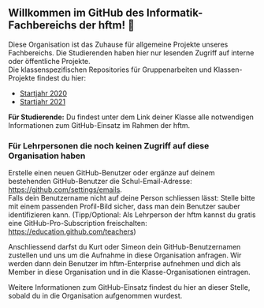 ## Willkommen im GitHub des Informatik-Fachbereichs der hftm!  👋
Diese Organisation ist das Zuhause für allgemeine Projekte unseres Fachbereichs. Die Studierenden haben hier nur lesenden Zugriff auf interne oder öffentliche Projekte.  
Die klassenspezifischen Repositories für Gruppenarbeiten und Klassen-Projekte findest du hier:  
- [Startjahr 2020](https://github.com/hftm-in2020)
- [Startjahr 2021](https://github.com/hftm-in2021)  

**Für Studierende:** Du findest unter dem Link deiner Klasse alle notwendigen Informationen zum GitHub-Einsatz im Rahmen der hftm.

### Für Lehrpersonen die noch keinen Zugriff auf diese Organisation haben
Erstelle einen neuen GitHub-Benutzer oder ergänze auf deinem bestehenden GitHub-Benutzer die Schul-Email-Adresse: https://github.com/settings/emails.  
Falls dein Benutzername nicht auf deine Person schliessen lässt: Stelle bitte mit einem passenden Profil-Bild sicher, dass man dein Benutzer sauber identifizieren kann.
(Tipp/Optional: Als Lehrperson der hftm kannst du gratis eine GitHub-Pro-Subscription freischalten: https://education.github.com/teachers)  
  
Anschliessend darfst du Kurt oder Simeon dein GitHub-Benutzernamen zustellen und uns um die Aufnahme in diese Organisation anfragen.
Wir werden dann dein Benutzer im hftm-Enterprise aufnehmen und dich als Member in diese Organisation und in die Klasse-Organisationen eintragen.  

Weitere Informationen zum GitHub-Einsatz findest du hier an dieser Stelle, sobald du in die Organisation aufgenommen wurdest.
  
